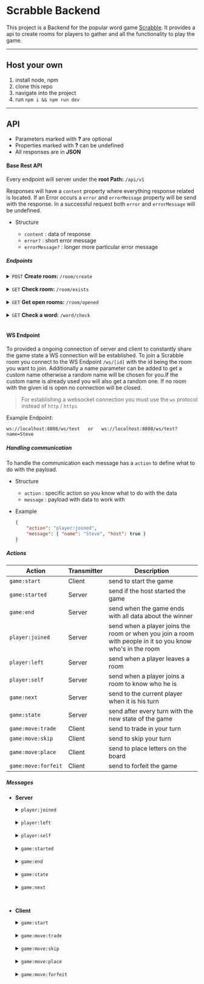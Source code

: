 # Scrabble Backend

This project is a Backend for the popular word game [Scrabble](https://de.wikipedia.org/wiki/Scrabble#Buchstabensteine). It provides a api to create rooms for players to gather and all the functionality to play the game.

---

## Host your own

1. install node, npm
2. clone this repo
3. navigate into the project
4. run `npm i && npm run dev`

---

## API

- Parameters marked with **?** are optional
- Properties marked with **?** can be undefined
- All responses are in **JSON**

#### Base Rest API

Every endpoint will server under the **root Path:** `/api/v1`

Responses will have a `content` property where everything response related is located. If an Error occurs a `error` and `errorMessage` property will be send with the response. In a successful request both `error` and `errorMessage` will be undefined.

- Structure

    - `content` : data of response 
    - `error?` : short error message
    - `errorMessage?` : longer more particular error message 

##### Endpoints

<details>
<summary><code>POST</code> <b>Create room:</b> <code>/room/create</code></summary>
    Endpoint for creating a room to play a scrabble game

-   **URL:** `/room/create`
-   **Method:** `POST`
-   **URL Params:**
    `id?=[string]`Custom id for your room with which other user can join easily. If no id is provided a random one will be used.
      `visibility?=['PUBLIC' | 'PRIVATE']` public if the room should be listed as opened room. I no visibility is provided 'PUBLIC' will be the default value.
-   **Body:** **-**

-   **Response:**
    -   If id already exists
        -   **Code:** `400`🔴
        -   **Problem:** A currently open room already has this id
        -   **Example:** sending over id=test, but a room with this id already exists.
            ```json
            {
        	    "error": "ClientError",
        	    "errorMessage": "id already in use",
        	    "content": { "roomID": "test" }
            }
            ```

    - Id is free
        -   **Code:** `200`🟢
        -   **Example:** sending over id=test
            ```json
            {
              "content": 
                  {
                    "message": "room created",
                    "roomID": "test",
                    "roomJoinUrl": "ws://localhost:8808/ws/test"
                  }
            }
            ```
</details>
<br>
<details>
<summary><code>GET</code> <b>Check room:</b> <code>/room/exists</code></summary>
    Endpoint for checking if a room with a specific id already exists

-   **URL:** `/room/exists`
-   **Method:** `GET`
-   **URL Params:**
    `id?=[string]`id to check for.
-   **Body:** **-**

-   **Response:**
    -   No id provided
        -   **Code:** `400`🔴
        -   **Problem:** No id was provided
        -   **Example:** sending over no id.
            ```json
            {
              "error": "ClientError",
              "errorMessage": "no id provided",
              "content": {}
            }
            ```
    -   Room with id does not exist
        -   **Code:** `400`🔴
        -   **Problem:** No room with the given id exists
        -   **Example:** sending over an id="notexisting" of a non existing room.
            ```json
            {
              "error": "RoomNotExisting",
              "errorMessage": "room with the given id does not exist",
              "content": {
                "idToCheck": "notexisting"
              }
            }
            ```
    -   Game running or ended
        -   **Code:** `400`🔴
        -   **Problem:** Game is already playing or game ended 
        -   **Example:** sending over an id to a room which is already in play state.
            ```json
            {
              "error": "GameRunning",
              "errorMessage": "game is already running or has ended",
              "content": {"gameState" : "playing"}
            }
            ```

    - Id provided
        -   **Code:** `200`🟢
        -   **Example:** sending over id=test
            ```json
            {
              "content": 
                  {
                    "idToCheck": "test",
                    "exists": false
                  }
            }
            ```
</details>
<br>
<details>
<summary><code>GET</code> <b>Get open rooms:</b> <code>/room/opened</code></summary>
    Endpoint for checking if a room with a specific id already exists

-   **URL:** `/room/opened`
-   **Method:** `GET`
-   **URL Params:** **-**
-   **Body:** **-**

-   **Response:**
      - Open rooms
        -   **Code:** `200`🟢
        -   **Example:**
            ```json
             {
              "content": [
                {
                  "roomID": "test",
                  "roomJoinUrl": "http://localhost:8808/ws/test",
                  "playerCount": 1,
                  "gameState": "waiting",
                  "host": "Steve"
                }
              ]
            }
            ```
</details>
<br>
<details>
<summary><code>GET</code> <b>Check a word:</b> <code>/word/check</code></summary>
    Endpoint for checking if a word is valid to use in scrabble

-   **URL:** `/word/check`
-   **Method:** `GET`
-   **URL Params:** 
      `word=[string]` word to check.
      `definition?=[any]` additional definition of the word, can be anything just needs to be a valid url parameter.
-   **Body:** **-**

-   **Response:**
      - No word provided
        -   **Code:** `400`🔴
        -   **Example:**
            ```json
             {
              "content": [
                {
                  "error": "ClientError",
                  "errorMessage": "no word provided",
                  "content": {}
                }
              ]
            }
            ```
      - Word provided
        -   **Code:** `200`🟢
        -   **Example:**
            ```json
             {
              "content": [
                {
                  "word": "mercedes",
                  "isValid": false
                }
              ]
            }
            ```
      - Word with definition provided
        -   **Code:** `200`🟢
        -   **Example:**
            ```json
             {
              "content": [
                {
                  "word": "game",
                  "isValid": true,
                  "definition": "A playful or competitive activity."
                }
              ]
            }
            ```
</details>

<br>

#### WS Endpoint

To provided a ongoing connection of server and client to constantly share the game state a WS connection will be established. To join a Scrabble room you connect to the WS Endpoint `/ws/[id]` with the id being the room you want to join. Additionally a name parameter can be added to get a custom name otherwise a random name will be chosen for you.If the custom name is already used you will also get a random one. If no room with the given id is open no connection will be closed.

> For establishing a websocket connection you must use the `ws` protocol instead of `http` / `https`

Example Endpoint:

    ws://localhost:8808/ws/test   or   ws://localhost:8808/ws/test?name=Steve
      
##### Handling communication

To handle the communication each message has a `action` to define what to do with the payload.

* Structure
    - `action` : specific action so you know what to do with the data
    - `message` : payload with data to work with

* Example
    ```json
    {
        "action": "player:joined",
        "message": { "name": "Steve", "host": true }
    }
    ```

##### Actions

| Action            | Transmitter |Description                                                                                               |
|-------------------|-------------|-----------------------------------------------------------------------------------------------------------|
| `game:start`      | Client      | send to start the game                                                                                    |
| `game:started`    | Server      | send if the host started the game                                                                         |
| `game:end`        | Server      | send when the game ends with all data about the winner                                                    |
| `player:joined`   | Server      | send when a player joins the room or when you join a room with people in it so you know who's in the room |
| `player:left`     | Server      | send when a player leaves a room                                                                          |
| `player:self`     | Server      | send when a player joins a room to know who he is                                                                           |
| `game:next`       | Server      | send to the current player when it is his turn                                                            |
| `game:state`      | Server      | send after every turn with the new state of the game                                                      |
| `game:move:trade` | Client      | send to trade in your turn                                                                                |
| `game:move:skip`  | Client      | send to skip your turn                                                                                    |
| `game:move:place` | Client      | send to place letters on the board
| `game:move:forfeit` | Client      | send to forfeit the game

##### Messages

* **Server**

    <details>
    <summary><code>player:joined</code></summary>
        Send from the server after a client joins in a room or if you join in a room with players in it so you know who's in there. Contains information about the players name and if they are the host of the game.

    * **Action:** `player:joined`
    * **Message:** 
        + `name` : string
        + `host` : boolean
    * **Example:**
        ```json
        {
          "action": "player:joined",
          "message": {
            "name": "Steve",
            "host": true,
          }
        }
        ```
    </details>

    <br>

    <details>
    <summary><code>player:left</code></summary>
        Send from the server after a client leaves a room. Contains information about the players name.

    * **Action:** `player:left`
    * **Message:** 
        + `name` : string
        + `host` : boolean
    * **Example:**
        ```json
        {
          "action": "player:left",
          "message": {
            "name": "Steve",
            "host": true
          }
        }
        ```
    </details>

    <br>

    <details>
    <summary><code>player:self</code></summary>
        Send from the server after a client joins a room only to the joining client. Contains information about his name.

    * **Action:** `player:self`
    * **Message:** 
        + `name` : string
        + `host` : boolean
    * **Example:**
        ```json
        {
          "action": "player:self",
          "message": {
            "name": "Steve",
            "host": true
          }
        }
        ```
    </details>

    <br>

    <details>
    <summary><code>game:started</code></summary>
        Send from the server after the host started a game to notify the client with the given settings of the game.

    * **Action:** `game:started`
    * **Message:** **-**
    * **Example:**
        ```json
        {
          "action": "game:started",
          "message": 
          {
            "objectiveType": "TIME",
            "minutes": 123,
            "points": 0
          }
        }
        ```
    </details>

    <br>

    <details>
    <summary><code>game:end</code></summary>
        Send from the server after the game ends. Contains information about all players and the score and the winner.

    * **Action:** `game:end`
    * **Message:** 
        * `players` : { [playerName] : number }
        * `winner` : { name: string, points: number }

    * **Example:**
        ```json
        {
          "action": "game:end",
          "message": {
              "players": {
                "Steve": 10
              },
              "winner": {
                "name": "Steve",
                "points": 10
              }
          }
        }
        ```
    </details>

    <br>

    <details>
    <summary><code>game:state</code></summary>
        Send from the server after each turn. Contains information about the board, bag and current player and all players with the points.

    * **Action:** `game:state`
    * **Message:** 
        * `bag` : { tiles : { char: string, points : number }[] }
        * `board` : { x: number, y: number, placedTile: { char: string, points: number }, factor?: 2 | 3, type?: 'WORD' | 'LETTER', used?: boolean }[][]
        * `players` : { [name: string] : {points: number, timeLeft: number} } Each player name with his current points and his time left in milliseconds
        * `currentPlayer` : string
        * `moveHistory` : [
            owner: string,
            timestamp: number:,
            type: 'Place' | 'Skip' | 'Trade' | 'Forfeit',
           type === 'Forfeit' && forfeiter: string, 
           type === 'Trade' && tradedTiles: { char: string, points: number }[], newTiles: { char: string, points: number }[],
           type === 'Place' && words: { word: string, points: number, start: { x: number, y: number}, end: { x: number, y: number}}[] ]

    * **Example:**
        ```json
        {
          "action": "game:state",
          "message": 
            {
              "bag": {
                "tiles": [
                  {
                    "char": "R",
                    "points": 1
                  },
                  {
                    "char": "U",
                    "points": 1
                  },
                   ...
                ]
              },
              "board": [
                [
                  {
                    "x": 0,
                    "y": 0,
                    "placedTile": null,
                    "factor": 3,
                    "type": "WORD",
                    "used": false
                  },
                  {
                    "x": 0,
                    "y": 1,
                    "placedTile": null
                  },
                  {
                    "x": 0,
                    "y": 2,
                    "placedTile": null
                  },
                ...
                ],
                ...
              ],
              "currentPlayer": "Steve",
              "moveHistory": [
                {
                  "owner": "steve",
                  "type": "Skip",
                  "timestamp": 1669653994481,
                },
                {
                  "owner": "alex",
                  "type": "Place",
                  "timestamp": 1669653995430,
                  "words": [
                    {
                      {
                        "end": {
                          "x": 9,
                          "y": 9
                        },
                        "start": {
                          "x": 9,
                          "y": 7
                        },
                        "points": 8,
                        "word": "EVO"
                      }
                    }
                  ]
                }
              ]
              "players": 
                {
                 "sleepy lizard": {
                    "points": 0,
                    "timeLeft": 5999999
                  },
                  "tired crow": {
                      "points": 0,
                      "timeLeft": 5999999
                  }
                }
          }
        }
        ```
    </details>

    <br>

    <details>
    <summary><code>game:next</code></summary>
        Send from the server to the client who's turn it is and on start to everyone. Contains information about the players bench

    * **Action:** `game:next`
    * **Message:** 
        * `benchOwner` : string
        * `bench` : { owner: string, maxTiles: number, tilesOnHand: { char: string, points: number }[], points: number }

    * **Example:**
        ```json
        {
          "action": "game:next",
          "message": {
            "benchOwner": "Steve",
            "bench": {
              "owner": "Steve",
              "maxTiles": 7,
              "tilesOnHand": [
                {
                  "char": "E",
                  "points": 1
                },
                {
                  "char": "T",
                  "points": 1
                },
                {
                  "char": "S",
                  "points": 1
                },
              ],
              "points": 0
            }
          }
        }
        ```
    </details>

<br>

* **Client**

  <details>
    <summary><code>game:start</code></summary>
    Send from the host of the room to start the game. Additionally a game objective can be provided.

    * **Objectives**
      * `BASE`: game ends if bag is empty and one player empties his bench
      * `TIME`: game ends if time runs out or `BASE`
      * `POINT`: game ends if a player reaches the points or `BASE`
      * `SEPARATED_TIME`: each player's time runs separately on their turn and game ends if `BASE`. Player gets a point deduction if his time runs into the negative

    * **Action:** `game:start`
    * **Message:** 
        + `objectiveType?` : BASE | TIME | POINT | SEPARATED_TIME Objective of the game
        + `minutes?` : number Minutes to play if objective set to TIME | SEPARATED_TIME
        + `points?` : number Points to reach if objective set to POINT
    * **Example:**
        ```json
        {
          "action": "game:start",
          "message": 
            {
              "objectiveType" : "TIME", 
              "minutes": 10
            }
        }
        ```
    </details>

    <br>

  <details>
    <summary><code>game:move:trade</code></summary>
        Send from the client to make his move. Takes n number of tiles which should be traded for new ones in a bag

    * **Action:** `game:move:trade`
    * **Message:** 
        + `message` : string[] Tiles from your bench which should be traded
    * **Example:**
        ```json
        {
          "action": "game:move:trade",
          "message": ["A", "b", "c"]
        }
        ```
    </details>

    <br>

     <details>
    <summary><code>game:move:skip</code></summary>
        Send from the client to skip his turn if for example you don't know a word to place.

    * **Action:** `game:move:skip`
    * **Message:** **-**
    * **Example:**
        ```json
        {
          "action": "game:move:skip",
          "message": {}
        }
        ```
    </details>

    <br>

    <details>
    <summary><code>game:move:place</code></summary>
        Send from the client to place a word. Contains an array of positions and the responding letter which should be on that position.

    * **Action:** `game:move:place`
    * **Message:**
      * `message` : { x: number, y: number, char: string }[] Letters from your bench you want to place with the position where you want to place them
    * **Example:**
        ```json
        {
          "action": "game:move:place",
          "message":[
            {"x": 6, "y": 8, "char": "B"},
            {"x": 7, "y": 8, "char": "E"},
            {"x": 8, "y": 8, "char": "E"}
        ]
        }
        ```
    </details>

    <br>

    <details>
    <summary><code>game:move:forfeit</code></summary>
        Send from the client to forfeit a game.

    * **Action:** `game:move:forfeit`
    * **Message:** **-**
    * **Example:**
        ```json
        {
          "action": "game:move:forfeit",
          "message": {}
        }
        ```
    </details>